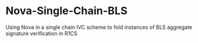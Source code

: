 # Nova-Single-Chain-BLS
Using Nova in a single chain IVC scheme to fold instances of BLS aggregate signature verification in R1CS
